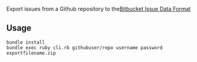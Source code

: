 Export issues from a Github repository to the[Bitbucket
Issue Data Format](https://confluence.atlassian.com/display/BITBUCKET/Export+or+Import+Issue+Data)

## Usage

```
bundle install
bundle exec ruby cli.rb githubuser/repo username password exportfilename.zip
```
